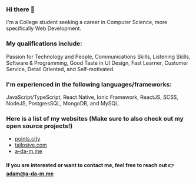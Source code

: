 ### Hi there 👋

I'm a College student seeking a career in Computer Science, more specifically Web Development.

### My qualifications include:

Passion for Technology and People, Communications Skills, Listening Skills, Software & Programming, Good Taste in UI Design, Fast Learner, Customer Service, Detail Oriented, and Self-motivated.


### I'm experienced in the following languages/frameworks:

JavaScript/TypeScript, React Native, Ionic Framework, ReactJS, SCSS, NodeJS, PostgresSQL, MongoDB, and MySQL.


### Here is a list of my websites (Make sure to also check out my open source projects!)
- [points.city](https://points.city)
- [tailosive.com](https://tailosive.com)
- [a-da-m.me](https://a-da-m.me)

#### If you are interested or want to contact me, feel free to reach out 👉 adam@a-da-m.me 
